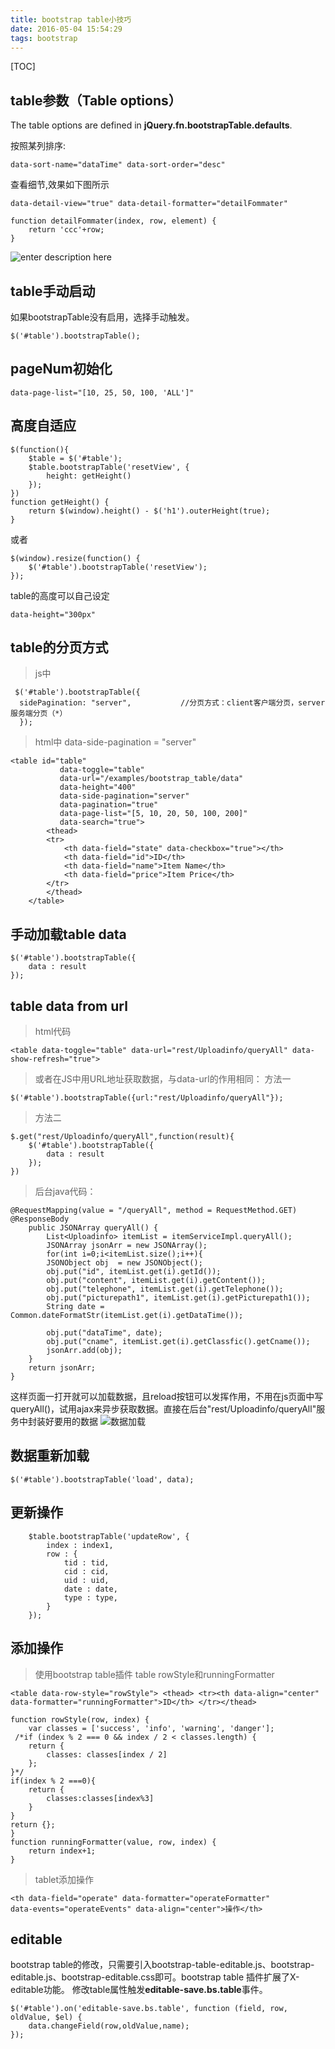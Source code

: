 ```yaml
---
title: bootstrap table小技巧
date: 2016-05-04 15:54:29
tags: bootstrap
---
```

[TOC]
## table参数（Table options）
The table options are defined in **jQuery.fn.bootstrapTable.defaults**.

按照某列排序:

    data-sort-name="dataTime" data-sort-order="desc"
   
查看细节,效果如下图所示

    data-detail-view="true" data-detail-formatter="detailFommater"

    function detailFommater(index, row, element) {
    	return 'ccc'+row;
    }

![enter description here][1]
## table手动启动
如果bootstrapTable没有启用，选择手动触发。

    $('#table').bootstrapTable();
## pageNum初始化

    data-page-list="[10, 25, 50, 100, 'ALL']"

## 高度自适应

    $(function(){
    	$table = $('#table');
    	$table.bootstrapTable('resetView', {
    	    height: getHeight()
        });
    })
    function getHeight() {
        return $(window).height() - $('h1').outerHeight(true);
    }
或者

    $(window).resize(function() {
        $('#table').bootstrapTable('resetView');
    });
table的高度可以自己设定
    
    data-height="300px"
## table的分页方式

> js中


     $('#table').bootstrapTable({
      sidePagination: "server",           //分页方式：client客户端分页，server服务端分页（*）
      });

> html中 data-side-pagination = "server"


    <table id="table"
               data-toggle="table"
               data-url="/examples/bootstrap_table/data"
               data-height="400"
               data-side-pagination="server"
               data-pagination="true"
               data-page-list="[5, 10, 20, 50, 100, 200]"
               data-search="true">
            <thead>
            <tr>
                <th data-field="state" data-checkbox="true"></th>
                <th data-field="id">ID</th>
                <th data-field="name">Item Name</th>
                <th data-field="price">Item Price</th>
            </tr>
            </thead>
        </table>

## 手动加载table data

    $('#table').bootstrapTable({
    	data : result
    });
## table data from url

> html代码


    <table data-toggle="table" data-url="rest/Uploadinfo/queryAll" data-show-refresh="true">
> 或者在JS中用URL地址获取数据，与data-url的作用相同：
> 方法一


    $('#table').bootstrapTable({url:"rest/Uploadinfo/queryAll"});
> 方法二


    $.get("rest/Uploadinfo/queryAll",function(result){
    	$('#table').bootstrapTable({
    		data : result
    	});
    })
> 后台java代码：


    @RequestMapping(value = "/queryAll", method = RequestMethod.GET)
    @ResponseBody
        public JSONArray queryAll() {
        	List<Uploadinfo> itemList = itemServiceImpl.queryAll();
        	JSONArray jsonArr = new JSONArray();
        	for(int i=0;i<itemList.size();i++){
    		JSONObject obj  = new JSONObject();
    		obj.put("id", itemList.get(i).getId());
    		obj.put("content", itemList.get(i).getContent());
    		obj.put("telephone", itemList.get(i).getTelephone());
    		obj.put("picturepath1", itemList.get(i).getPicturepath1());
    		String date = Common.dateFormatStr(itemList.get(i).getDataTime()); 
    		
    		obj.put("dataTime", date);
    		obj.put("cname", itemList.get(i).getClassfic().getCname());
    		jsonArr.add(obj);
    	}
    	return jsonArr;
    }
这样页面一打开就可以加载数据，且reload按钮可以发挥作用，不用在js页面中写queryAll()，试用ajax来异步获取数据。直接在后台"rest/Uploadinfo/queryAll"服务中封装好要用的数据
![数据加载][2]

## 数据重新加载


    $('#table').bootstrapTable('load', data);
  
## 更新操作
```
	$table.bootstrapTable('updateRow', {
		index : index1,
		row : {
			tid : tid,
			cid : cid,
			uid : uid,
			date : date,
			type : type,
		}
	});
```
## 添加操作

>使用bootstrap table插件
>table rowStyle和runningFormatter


    <table data-row-style="rowStyle"> <thead> <tr><th data-align="center" data-formatter="runningFormatter">ID</th> </tr></thead>

    function rowStyle(row, index) {
    	var classes = ['success', 'info', 'warning', 'danger'];
     /*if (index % 2 === 0 && index / 2 < classes.length) {
        return {
            classes: classes[index / 2]
        };
    }*/
    if(index % 2 ===0){
    	return {
    		classes:classes[index%3]
    	}
    }
    return {};
    }
    function runningFormatter(value, row, index) {
        return index+1;
    }


> tablet添加操作


    <th data-field="operate" data-formatter="operateFormatter"
    data-events="operateEvents" data-align="center">操作</th>

## editable
bootstrap table的修改，只需要引入bootstrap-table-editable.js、bootstrap-editable.js、bootstrap-editable.css即可。bootstrap table 插件扩展了X-editable功能。
修改table属性触发**editable-save.bs.table**事件。

    $('#table').on('editable-save.bs.table', function (field, row, oldValue, $el) {
    	data.changeField(row,oldValue,name);
    });


  [1]: ./images/Image%201.png "Image 1.png"
  [2]: ./images/2.png "2.png"